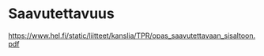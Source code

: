 # Saavutettavuus

<https://www.hel.fi/static/liitteet/kanslia/TPR/opas_saavutettavaan_sisaltoon.pdf>
